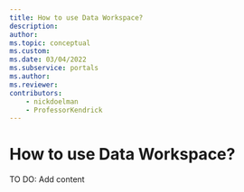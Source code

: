 ```yaml
---
title: How to use Data Workspace?
description: 
author: 
ms.topic: conceptual
ms.custom: 
ms.date: 03/04/2022
ms.subservice: portals
ms.author:
ms.reviewer:
contributors:
    - nickdoelman
    - ProfessorKendrick
---
```


# How to use Data Workspace?

TO DO: Add content




